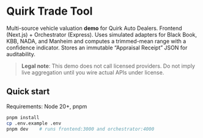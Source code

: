 # Quirk Trade Tool

Multi-source vehicle valuation **demo** for Quirk Auto Dealers. Frontend (Next.js) + Orchestrator (Express). Uses simulated adapters for Black Book, KBB, NADA, and Manheim and computes a trimmed-mean range with a confidence indicator. Stores an immutable “Appraisal Receipt” JSON for auditability.

> **Legal note**: This demo does not call licensed providers. Do not imply live aggregation until you wire actual APIs under license.

## Quick start

Requirements: Node 20+, pnpm

```bash
pnpm install
cp .env.example .env
pnpm dev    # runs frontend:3000 and orchestrator:4000
